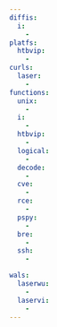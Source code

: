 ```yaml
---
diffis:
  i:
    -
platfs:
  htbvip:
    -
curls:
  laser:
    -
functions:
  unix:
    -
  i:
    -
  htbvip:
    -
  logical:
    -
  decode:
    -
  cve:
    -
  rce:
    -
  pspy:
    -
  bre:
    -
  ssh:
    -

wals:
  laserwu:
    -
  laservi:
    -
---
```

